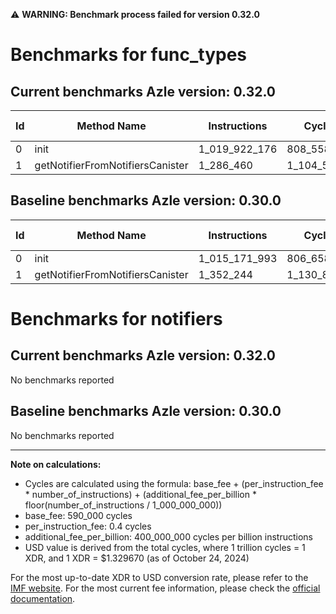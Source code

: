 ⚠️ **WARNING: Benchmark process failed for version 0.32.0**

# Benchmarks for func_types

## Current benchmarks Azle version: 0.32.0

| Id  | Method Name                      | Instructions  | Cycles      | USD           | USD/Million Calls | Change                              |
| --- | -------------------------------- | ------------- | ----------- | ------------- | ----------------- | ----------------------------------- |
| 0   | init                             | 1_019_922_176 | 808_558_870 | $0.0010751165 | $1_075.11         | <font color="red">+4_750_183</font> |
| 1   | getNotifierFromNotifiersCanister | 1_286_460     | 1_104_584   | $0.0000014687 | $1.46             | <font color="green">-65_784</font>  |

## Baseline benchmarks Azle version: 0.30.0

| Id  | Method Name                      | Instructions  | Cycles      | USD           | USD/Million Calls |
| --- | -------------------------------- | ------------- | ----------- | ------------- | ----------------- |
| 0   | init                             | 1_015_171_993 | 806_658_797 | $0.0010725900 | $1_072.59         |
| 1   | getNotifierFromNotifiersCanister | 1_352_244     | 1_130_897   | $0.0000015037 | $1.50             |

# Benchmarks for notifiers

## Current benchmarks Azle version: 0.32.0

No benchmarks reported

## Baseline benchmarks Azle version: 0.30.0

No benchmarks reported

---

**Note on calculations:**

- Cycles are calculated using the formula: base_fee + (per_instruction_fee \* number_of_instructions) + (additional_fee_per_billion \* floor(number_of_instructions / 1_000_000_000))
- base_fee: 590_000 cycles
- per_instruction_fee: 0.4 cycles
- additional_fee_per_billion: 400_000_000 cycles per billion instructions
- USD value is derived from the total cycles, where 1 trillion cycles = 1 XDR, and 1 XDR = $1.329670 (as of October 24, 2024)

For the most up-to-date XDR to USD conversion rate, please refer to the [IMF website](https://www.imf.org/external/np/fin/data/rms_sdrv.aspx).
For the most current fee information, please check the [official documentation](https://internetcomputer.org/docs/current/developer-docs/gas-cost#execution).
